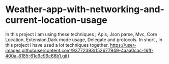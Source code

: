 # Weather-app-with-networking-and-current-location-usage
İn this project i am using these techniques ; Apis, Json parse, Mvc, Core Location, Extension,Dark mode usage, Delegate and protocols. In short , in this project i have used a lot techniques together.
https://user-images.githubusercontent.com/93772393/152677949-4aaa0cac-16ff-400a-8185-61e9c99c66b1.gif)
